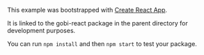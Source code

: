 This example was bootstrapped with [Create React App](https://github.com/facebook/create-react-app).

It is linked to the gobi-react package in the parent directory for development purposes.

You can run `npm install` and then `npm start` to test your package.
